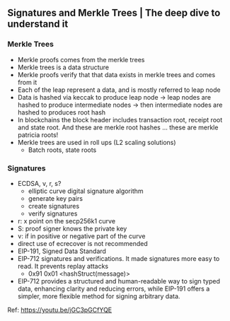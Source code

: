 ## Signatures and Merkle Trees | The deep dive to understand it

### Merkle Trees
- Merkle proofs comes from the merkle trees
- Merkle trees is a data structure
- Merkle proofs verify that that data exists in merkle trees and comes from it
- Each of the leap represent a data, and is mostly referred to leap node
- Data is hashed via keccak to produce leap node -> leap nodes are hashed to produce intermediate nodes -> then intermediate nodes are hashed to produces root hash
- In blockchains the block header includes transaction root, receipt root and state root. And these are merkle root hashes ... these are merkle patricia roots!
- Merkle trees are used in roll ups (L2 scaling solutions)
    - Batch roots, state roots
    
### Signatures
- ECDSA, v, r, s? 
    - elliptic curve digital signature algorithm
    - generate key pairs
    - create signatures
    - verify signatures
- r: x point on the secp256k1 curve 
- S: proof signer knows the private key
- v: if in positive or negative part of the curve
- direct use of ecrecover is not recommended
- EIP-191, Signed Data Standard
- EIP-712 signatures and verifications. It made signatures more easy to read. It prevents replay attacks
    - 0x91 0x01 <domain seperator> <hashStruct(message)>
- EIP-712 provides a structured and human-readable way to sign typed data, enhancing clarity and reducing errors, while EIP-191 offers a simpler, more flexible method for signing arbitrary data.    
 
Ref: https://youtu.be/jGC3pGCfYQE